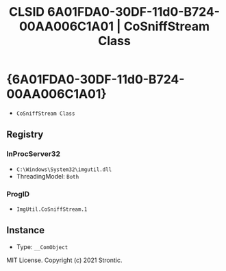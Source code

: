 ﻿---
title: "CLSID 6A01FDA0-30DF-11d0-B724-00AA006C1A01 | CoSniffStream Class"
excerpt: What is COM-Object CLSID 6A01FDA0-30DF-11d0-B724-00AA006C1A01?
---

# {6A01FDA0-30DF-11d0-B724-00AA006C1A01}

* `CoSniffStream Class`

## Registry


### InProcServer32

* `C:\Windows\System32\imgutil.dll`
* ThreadingModel: `Both`

### ProgID

* `ImgUtil.CoSniffStream.1`

## Instance

* Type: `__ComObject`

MIT License. Copyright (c) 2021 Strontic.


